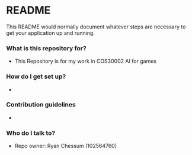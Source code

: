 # README #

This README would normally document whatever steps are necessary to get your application up and running.

### What is this repository for? ###

* This Repository is for my work in COS30002 AI for games

### How do I get set up? ###

* 

### Contribution guidelines ###

* 

### Who do I talk to? ###

* Repo owner: Ryan Chessum (102564760)